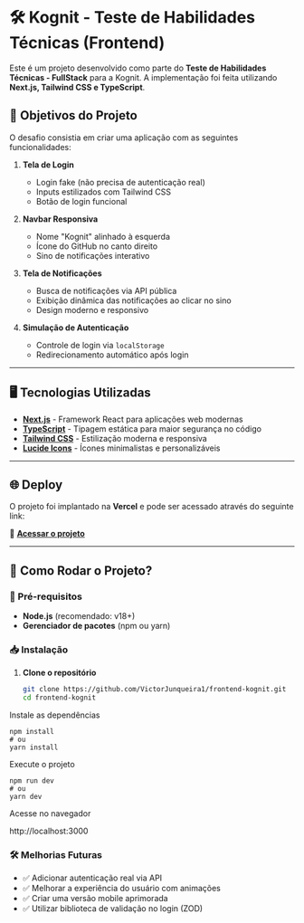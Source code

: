 # 🛠️ Kognit - Teste de Habilidades Técnicas (Frontend)

Este é um projeto desenvolvido como parte do **Teste de Habilidades Técnicas - FullStack** para a Kognit. A implementação foi feita utilizando **Next.js, Tailwind CSS e TypeScript**.

## 🚀 Objetivos do Projeto

O desafio consistia em criar uma aplicação com as seguintes funcionalidades:

1. **Tela de Login**  
   - Login fake (não precisa de autenticação real)  
   - Inputs estilizados com Tailwind CSS  
   - Botão de login funcional  

2. **Navbar Responsiva**  
   - Nome "Kognit" alinhado à esquerda  
   - Ícone do GitHub no canto direito  
   - Sino de notificações interativo  

3. **Tela de Notificações**  
   - Busca de notificações via API pública  
   - Exibição dinâmica das notificações ao clicar no sino  
   - Design moderno e responsivo  

4. **Simulação de Autenticação**  
   - Controle de login via `localStorage`  
   - Redirecionamento automático após login  
---

## 🖥️ Tecnologias Utilizadas

- **[Next.js](https://nextjs.org/)** - Framework React para aplicações web modernas  
- **[TypeScript](https://www.typescriptlang.org/)** - Tipagem estática para maior segurança no código  
- **[Tailwind CSS](https://tailwindcss.com/)** - Estilização moderna e responsiva  
- **[Lucide Icons](https://lucide.dev/)** - Ícones minimalistas e personalizáveis  

---

## 🌐 Deploy

O projeto foi implantado na **Vercel** e pode ser acessado através do seguinte link:  

🔗 **[Acessar o projeto](https://seu-projeto.vercel.app/)**

---

## 📂 Como Rodar o Projeto?

### 🔧 Pré-requisitos

- **Node.js** (recomendado: v18+)  
- **Gerenciador de pacotes** (npm ou yarn)

### 📥 Instalação

1. **Clone o repositório**  
   ```sh
   git clone https://github.com/VictorJunqueira1/frontend-kognit.git
   cd frontend-kognit
Instale as dependências

```
npm install
# ou
yarn install
```
Execute o projeto

```
npm run dev
# ou
yarn dev
```
Acesse no navegador

http://localhost:3000


### 🛠️ Melhorias Futuras
- ✅ Adicionar autenticação real via API
- ✅ Melhorar a experiência do usuário com animações
- ✅ Criar uma versão mobile aprimorada
- ✅ Utilizar biblioteca de validação no login (ZOD)